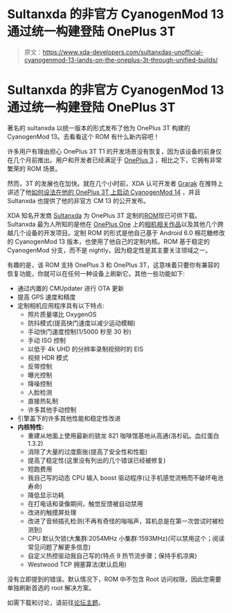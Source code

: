 # Sultanxda 的非官方 CyanogenMod 13 通过统一构建登陆 OnePlus 3T

> 原文：<https://www.xda-developers.com/sultanxdas-unofficial-cyanogenmod-13-lands-on-the-oneplus-3t-through-unified-builds/>

# Sultanxda 的非官方 CyanogenMod 13 通过统一构建登陆 OnePlus 3T

著名的 sultanxda 以统一版本的形式发布了他为 OnePlus 3T 构建的 CyanogenMod 13。去看看这个 ROM 有什么新内容吧！

许多用户有理由担心 OnePlus 3T T1 的开发场景没有恢复，因为该设备的前身仅在几个月前推出。用户和开发者已经满足于 [OnePlus 3](http://forum.xda-developers.com/oneplus-3) ，相比之下，它拥有非常繁荣的 ROM 场景。

然而，3T 的发展也在加快。就在几个小时前，XDA 认可开发者 [Grarak](http://forum.xda-developers.com/member.php?u=4443334) 在推特上讲述了他[如何设法在他的 OnePlus 3T 上启动 CyanogenMod 14](https://twitter.com/Grarak/status/807770474625253376) ，并且 Sultanxda 也提供了他的非官方 CM 13 的公开发布。

XDA 知名开发商 [Sultanxda](http://forum.xda-developers.com/member.php?u=4800121) 为 OnePlus 3T 定制的[ROM](http://forum.xda-developers.com/oneplus-3t/development/rom-kernel-unofficial-cyanogenmod-13-0-t3517301)现已可供下载。Sultanxda 最为人所知的是他在 [OnePlus One](http://forum.xda-developers.com/oneplus-one) 上的[相机相关作品](https://www.xda-developers.com/xda-external-link/2k-video-recording-with-oneplus-ones-front-camera/)以及其他几个跨越几个设备的开发项目。定制 ROM 的形式是他自己基于 Android 6.0 棉花糖修改的 CyanogenMod 13 版本，也使用了他自己的定制内核。ROM 基于稳定的 CyanogenMod 分支，而不是 nightly，因为稳定性是其主要关注领域之一。

有趣的是，该 ROM 支持 OnePlus 3 和 OnePlus 3T，这意味着只要你有兼容的恢复功能，你就可以在任何一种设备上刷新它。其他一些功能如下:

*   通过内置的 CMUpdater 进行 OTA 更新
*   提高 GPS 速度和精度
*   定制相机应用程序具有以下特点:
    *   照片质量堪比 OxygenOS
    *   防抖模式(提高快门速度以减少运动模糊)
    *   手动快门速度控制(1/5000 秒至 30 秒)
    *   手动 ISO 控制
    *   以低于 4k UHD 的分辨率录制视频时的 EIS
    *   视频 HDR 模式
    *   反带控制
    *   曝光控制
    *   降噪控制
    *   人脸检测
    *   直接热轧制
    *   许多其他手动控制
*   引擎盖下的许多其他性能和稳定性改进
*   **内核特性:**
    *   重建从地面上使用最新的骁龙 821 咖啡馆基地从高通(洛杉矶。血红蛋白 1.3.2)
    *   消除了大量的过度膨胀(提高了安全性和性能)
    *   提高了稳定性(这里没有列出的几个错误已经被修复)
    *   短跑费用
    *   我自己写的动态 CPU 输入 boost 驱动程序(让手机感觉流畅而不破坏电池寿命)
    *   降低显示功耗
    *   在打电话和录像期间，触觉反馈被自动禁用
    *   改进的触摸屏处理
    *   改进了音频插孔检测(不再有奇怪的嗡嗡声，耳机总是在第一次尝试时被检测到)
    *   CPU 默认欠锁(大集群:2054MHz 小集群:1593MHz)(可以禁用这个；阅读常见问题了解更多信息)
    *   自定义热控驱动我自己写的(特点 9 热节流步骤；保持手机凉爽)
    *   Westwood TCP 拥塞算法(默认启用)

没有立即提到的错误。默认情况下，ROM 中不包含 Root 访问权限，因此您需要单独刷新首选的 root 解决方案。

如需下载和讨论，请前往[论坛主题](http://forum.xda-developers.com/oneplus-3t/development/rom-kernel-unofficial-cyanogenmod-13-0-t3517301)。